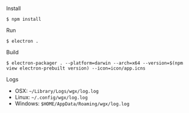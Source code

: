#

Install

```
$ npm install
```

Run

```
$ electron .
```

Build

```
$ electron-packager . --platform=darwin --arch=x64 --version=$(npm view electron-prebuilt version) --icon=icon/app.icns
```

Logs

- OSX: `~/Library/Logs/wgx/log.log`
- Linux: `~/.config/wgx/log.log`
- Windows: `$HOME/AppData/Roaming/wgx/log.log`
